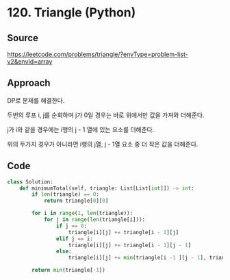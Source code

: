 # 120. Triangle (Python)

## Source

https://leetcode.com/problems/triangle/?envType=problem-list-v2&envId=array

## Approach

DP로 문제를 해결한다.

두번의 루프 i, j를 순회하며 j가 0일 경우는 바로 위에서만 값을 가져와 더해준다.

j가 i와 같을 경우에는 i행의 j - 1 열에 있는 요소를 더해준다.

위의 두가지 경우가 아니라면 i행의 j열, j - 1열 요소 중 더 작은 값을 더해준다.

## Code

```python
class Solution:
    def minimumTotal(self, triangle: List[List[int]]) -> int:
        if len(triangle) == 0:
            return triangle[0][0]

        for i in range(1, len(triangle)):
            for j in range(len(triangle[i])):
                if j == 0:
                    triangle[i][j] += triangle[i - 1][j]
                elif j == i:
                    triangle[i][j] += triangle[i - 1][j - 1]
                else:
                    triangle[i][j] += min(triangle[i -1 ][j - 1], triangle[i - 1][j])

        return min(triangle[-1])
```
